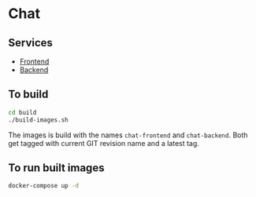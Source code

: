 # Chat

## Services

* [Frontend](frontend)
* [Backend](backend)

## To build

```bash
cd build
./build-images.sh
```

The images is build with the names `chat-frontend` and `chat-backend`. Both get tagged with current GIT revision name and a latest tag.

## To run built images
```bash
docker-compose up -d
```
